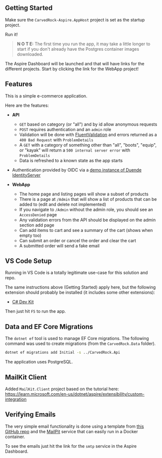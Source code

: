 ## Getting Started

Make sure the `CarvedRock-Aspire.AppHost` project is set as the startup
project.

Run it!

> **N O T E:** The first time you run the app, it may take a little longer to start
if you don't already have the Postgres container images downloaded.

The Aspire Dashboard will be launched and that will have links for the different
projects.  Start by clicking the link for the WebApp project!

## Features

This is a simple e-commerce application.

Here are the features:

- **API**
  - `GET` based on category (or "all") and by id allow anonymous requests
  - `POST` requires authentication and an `admin` role
  - Validation will be done with [FluentValidation](https://docs.fluentvalidation.net/en/latest/index.html) and errors returned as a `400 Bad Request` with `ProblemDetails`
  - A `GET` with a category of something other than "all", "boots", "equip", or "kayak" will return a `500 internal server error` with `ProblemDetails`
  - Data is refreshed to a known state as the app starts
- Authentication provided by OIDC via a [demo instance of Duende IdentityServer](https://demo.duendesoftware.com)

- **WebApp**
  - The home page and listing pages will show a subset of products
  - There is a page at `/Admin` that will show a list of products that can be added to (edit and delete not implemented)
  - If you navigate to `/Admin` without the admin role, you should see an `AccessDenied` page
  - Any validation errors from the API should be displayed on the admin section add page
  - Can add items to cart and see a summary of the cart (shows when empty too)
  - Can submit an order or cancel the order and clear the cart
  - A submitted order will send a fake email

## VS Code Setup

Running in VS Code is a totally legitimate use-case for this solution and
repo.

The same instructions above (Getting Started) apply here, but the following
extension should probably be installed (it includes some other extensions):

- [C# Dev Kit](https://marketplace.visualstudio.com/items?itemName=ms-dotnettools.csdevkit)

Then just hit `F5` to run the app.

## Data and EF Core Migrations

The `dotnet ef` tool is used to manage EF Core migrations.  The following command was used to create migrations (from the `CarvedRock.Data` folder).

```bash
dotnet ef migrations add Initial -s ../CarvedRock.Api
```

The application uses PostgreSQL.

## MailKit Client

Added `MailKit.Client` project based on the tutorial here:
<https://learn.microsoft.com/en-us/dotnet/aspire/extensibility/custom-integration>

## Verifying Emails

The very simple email functionality is done using a template
from [this GitHub repo](https://github.com/leemunroe/responsive-html-email-template)
and the [MailPit](https://mailpit.axllent.org/)
service that can easily run in a Docker container.

To see the emails just hit the link for the `smtp` service in the Aspire Dashboard.
